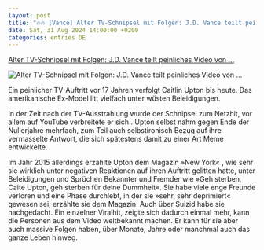 ```yaml
---
layout: post
title: "🔥🔥 [Vance] Alter TV-Schnipsel mit Folgen: J.D. Vance teilt peinliches Video von ..."
date: Sat, 31 Aug 2024 14:00:00 +0200
categories: entries DE
---
```

[Alter TV-Schnipsel mit Folgen: J.D. Vance teilt peinliches Video von ...](https://www.spiegel.de/netzwelt/web/j-d-vance-teilt-peinliches-video-von-ex-model-betroffene-caitlin-upton-spricht-von-schande-a-0316fe70-b0b3-4077-97da-eb771ba77672)

![Alter TV-Schnipsel mit Folgen: J.D. Vance teilt peinliches Video von ...](https://cdn.prod.www.spiegel.de/images/b46ccd46-18cd-4a18-a6ee-0bec1151a080_w1200_r1.778_fpx39.98_fpy50.jpg)

Ein peinlicher TV-Auftritt vor 17 Jahren verfolgt Caitlin Upton bis heute. Das amerikanische Ex-Model litt vielfach unter wüsten Beleidigungen.

In der Zeit nach der TV-Ausstrahlung wurde der Schnipsel zum Netzhit, vor allem auf YouTube verbreitete er sich . Upton selbst nahm gegen Ende der Nullerjahre mehrfach, zum Teil auch selbstironisch Bezug auf ihre vermasselte Antwort, die sich spätestens damit zu einer Art Meme entwickelte.

Im Jahr 2015 allerdings erzählte Upton dem Magazin »New York« , wie sehr sie wirklich unter negativen Reaktionen auf ihren Auftritt gelitten hatte, unter Beleidigungen und Sprüchen Bekannter und Fremder wie »Geh sterben, Caite Upton, geh sterben für deine Dummheit«. Sie habe viele enge Freunde verloren und eine Phase durchlebt, in der sie »sehr, sehr deprimiert« gewesen sei, erzählte sie dem Magazin. Auch über Suizid habe sie nachgedacht. Ein einzelner Viralhit, zeigte sich dadurch einmal mehr, kann die Personen aus dem Video weltbekannt machen. Er kann für sie aber auch massive Folgen haben, über Monate, Jahre oder manchmal auch das ganze Leben hinweg.

